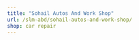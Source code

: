```yaml
---
title: "Sohail Autos And Work Shop"
url: /slm-abd/sohail-autos-and-work-shop/
shop: car repair
---
```


